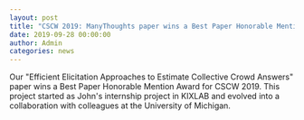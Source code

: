 ```yaml
---
layout: post
title: "CSCW 2019: ManyThoughts paper wins a Best Paper Honorable Mention award."
date: 2019-09-28 00:00:00
author: Admin
categories: news
---
```


Our "Efficient Elicitation Approaches to Estimate Collective Crowd Answers" paper wins a Best Paper Honorable Mention Award for CSCW 2019. This project started as John's internship project in KIXLAB and evolved into a collaboration with colleagues at the University of Michigan.
